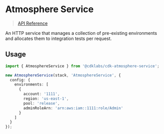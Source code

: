 # Atmosphere Service

> [API Reference](./API.md)

An HTTP service that manages a collection of pre-existing environments and allocates them to integration tests per request.

## Usage

```ts
import { AtmosphereService } from '@cdklabs/cdk-atmosphere-service';

new AtmosphereService(stack, 'AtmosphereService', {
  config: {
    environments: [
      {
        account: '1111',
        region: 'us-east-1',
        pool: 'release',
        adminRoleArn: 'arn:aws:iam::1111:role/Admin'
      }
    ]
  }
});
```
